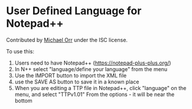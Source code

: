 # User Defined Language for Notepad++
Contributed by [Michael Orr](orr101@gmail.com) under the ISC license.

To use this:
 1. Users need to have Notepad++ (https://notepad-plus-plus.org/)
 2. In N++ select "language/define your language" from the menu
 3. Use the IMPORT button to import the XML file
 4. use the SAVE AS button to save it in a known place
 5. When you are editing a TTP file in Notepad++, click "language" on the menu, 
    and select "TTPv1.01" From the options - it will be near the bottom 
